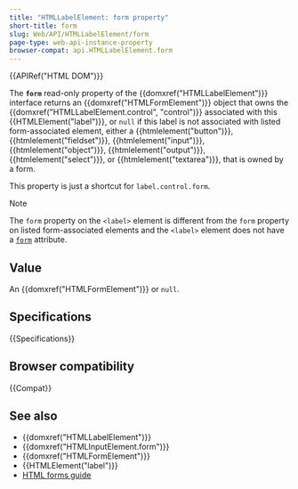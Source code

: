 ```yaml
---
title: "HTMLLabelElement: form property"
short-title: form
slug: Web/API/HTMLLabelElement/form
page-type: web-api-instance-property
browser-compat: api.HTMLLabelElement.form
---
```


{{APIRef("HTML DOM")}}

The **`form`** read-only property of the {{domxref("HTMLLabelElement")}} interface returns an {{domxref("HTMLFormElement")}} object that owns the {{domxref("HTMLLabelElement.control", "control")}} associated with this {{HTMLElement("label")}}, or `null` if this label is not associated with listed form-associated element, either a {{htmlelement("button")}}, {{htmlelement("fieldset")}}, {{htmlelement("input")}}, {{htmlelement("object")}}, {{htmlelement("output")}}, {{htmlelement("select")}}, or {{htmlelement("textarea")}}, that is owned by a form.

This property is just a shortcut for `label.control.form`.

> [!NOTE]
> The `form` property on the `<label>` element is different from the `form` property on listed form-associated elements and the `<label>` element does not have a [`form`](/en-US/docs/Web/HTML/Reference/Attributes/form) attribute.

## Value

An {{domxref("HTMLFormElement")}} or `null`.

## Specifications

{{Specifications}}

## Browser compatibility

{{Compat}}

## See also

- {{domxref("HTMLLabelElement")}}
- {{domxref("HTMLInputElement.form")}}
- {{domxref("HTMLFormElement")}}
- {{HTMLElement("label")}}
- [HTML forms guide](/en-US/docs/Learn_web_development/Extensions/Forms)
